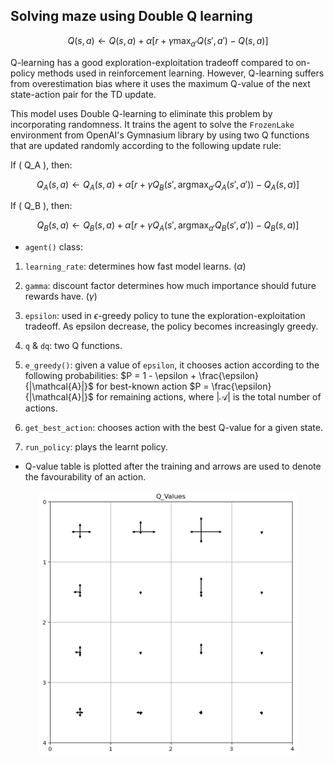 ## Solving maze using Double Q learning

$$ Q(s, a) \leftarrow Q(s, a) + \alpha \left[ r + \gamma \max_{a'} Q(s', a') - Q(s, a) \right] $$

Q-learning has a good exploration-exploitation tradeoff compared to on-policy methods used in reinforcement learning. However, Q-learning suffers from overestimation bias where it uses the maximum Q-value of the next state-action pair for the TD update.

This model uses Double Q-learning to eliminate this problem by incorporating randomness. It trains the agent to solve the `FrozenLake` environment from OpenAI's Gymnasium library by using two Q functions that are updated randomly according to the following update rule:

If \( Q_A \), then: 

$$ Q_A(s, a) \leftarrow Q_A(s, a) + \alpha \left[ r + \gamma Q_B(s', \text{argmax}_{a'} Q_A(s', a')) - Q_A(s, a) \right] $$ 

If \( Q_B \), then: 

$$ Q_B(s, a) \leftarrow Q_B(s, a) + \alpha \left[ r + \gamma Q_A(s', \text{argmax}_{a'} Q_B(s', a')) - Q_B(s, a) \right] $$


- `agent()` class:
1. `learning_rate`: determines how fast model learns. ($\alpha$)
2. `gamma`: discount factor determines how much importance should future rewards have. ($\gamma$) 
3. `epsilon`: used in $\epsilon$-greedy policy to tune the exploration-exploitation tradeoff. As epsilon decrease, the policy becomes increasingly greedy.
4. `q` & `dq`: two Q functions.

5. `e_greedy()`: given a value of `epsilon`, it chooses action according to the following probabilities: 
$P = 1 - \epsilon + \frac{\epsilon}{|\mathcal{A}|}$ for best-known action 
$P = \frac{\epsilon}{|\mathcal{A}|}$ for remaining actions, where $|\mathcal{A}|$ is the total number of actions.
6. `get_best_action`: chooses action with the best Q-value for a given state.
7. `run_policy`: plays the learnt policy.

- Q-value table is plotted after the training and arrows are used to denote the favourability of an action. 

<div align="center"> <img src="images/Q_Value_plot.png" alt="Q-value plot" /> </div>